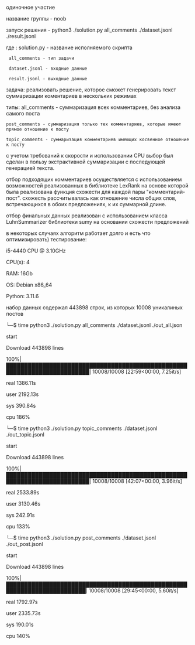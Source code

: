 одиночное участие

название группы - noob

запуск решения  - python3 ./solution.py all_comments ./dataset.jsonl ./result.jsonl

где :
	 solution.py - название исполняемого скрипта
	 
	 all_comments - тип задачи
	 
	 dataset.jsonl - входные данные
	 
	 result.jsonl - выходные данные

задача:
	реализовать решение, которое сможет генерировать текст суммаризации коментариев в нескольких режимах

типы:
	all_comments - суммаризация всех комментариев, без анализа самого поста
	
	post_comments - суммаризация только тех комментариев, которые имеют прямое отношение к посту
	
	topic_comments - суммаризация комментариев имеющих косвенное отношение к посту

 

с учетом требований к скорости и использовании CPU выбор был сделан в пользу экстрактивной суммаризации с последующей генерацией текста.


отбор подходящих комментариев осуществляется с использованием возможностей реализованных в библиотеке LexRank
на основе которой была реализована функция схожести для каждой пары "комментарий-пост". схожесть рассчитывалась как отношение числа общих слов, встречающихся в обоих предложениях, к их суммарной длине.


отбор финальных данных реализован с использованием класса LuhnSummarizer библиотеки sumy
на основании схожести предложений


в некоторых случаях алгоритм работает долго и есть что оптимизировать) 
тестирование:
 
i5-4440 CPU @ 3.10GHz

CPU(s): 4

RAM: 16Gb

OS: Debian x86_64

Python: 3.11.6

набор данных содержал 443898 строк, из которых 10008 уникалиных постов

└─$ time python3 ./solution.py all_comments ./dataset.jsonl ./out_all.json 

start

Download 443898 lines

100%|█████████████████████████████████████████████████████████████████████████| 10008/10008 [22:59<00:00,  7.25it/s]

real    1386.11s

user    2192.13s

sys     390.84s

cpu     186%


└─$ time python3 ./solution.py topic_comments ./dataset.jsonl ./out_topic.jsonl

start

Download 443898 lines

100%|█████████████████████████████████████████████████████████████████████████| 10008/10008 [42:07<00:00,  3.96it/s]


real    2533.89s

user    3130.46s

sys     242.91s

cpu     133%



└─$ time python3 ./solution.py post_comments ./dataset.jsonl ./out_post.jsonl

start

Download 443898 lines

100%|████████████████████████████████████████████████████████████████████████| 10008/10008 [29:45<00:00,  5.60it/s]


real    1792.97s

user    2335.73s

sys     190.01s

cpu     140%

